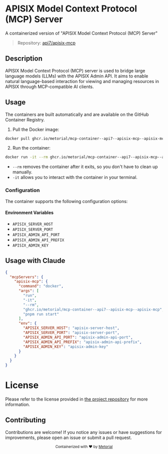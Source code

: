 
# APISIX Model Context Protocol (MCP) Server

A containerized version of "APISIX Model Context Protocol (MCP) Server"

> Repository: [api7/apisix-mcp](https://github.com/api7/apisix-mcp)

## Description

APISIX Model Context Protocol (MCP) server is used to bridge large language models (LLMs) with the APISIX Admin API. It aims to enable natural language-based interaction for viewing and managing resources in APISIX through MCP-compatible AI clients.


## Usage

The containers are built automatically and are available on the GitHub Container Registry.

1. Pull the Docker image:

```bash
docker pull ghcr.io/metorial/mcp-container--api7--apisix-mcp--apisix-mcp
```

2. Run the container:

```bash
docker run -it --rm ghcr.io/metorial/mcp-container--api7--apisix-mcp--apisix-mcp 
```

- `--rm` removes the container after it exits, so you don't have to clean up manually.
- `-it` allows you to interact with the container in your terminal.


### Configuration

The container supports the following configuration options:




#### Environment Variables

- `APISIX_SERVER_HOST`
- `APISIX_SERVER_PORT`
- `APISIX_ADMIN_API_PORT`
- `APISIX_ADMIN_API_PREFIX`
- `APISIX_ADMIN_KEY`




## Usage with Claude

```json
{
  "mcpServers": {
    "apisix-mcp": {
      "command": "docker",
      "args": [
        "run",
        "-it",
        "--rm",
        "ghcr.io/metorial/mcp-container--api7--apisix-mcp--apisix-mcp",
        "pnpm run start"
      ],
      "env": {
        "APISIX_SERVER_HOST": "apisix-server-host",
        "APISIX_SERVER_PORT": "apisix-server-port",
        "APISIX_ADMIN_API_PORT": "apisix-admin-api-port",
        "APISIX_ADMIN_API_PREFIX": "apisix-admin-api-prefix",
        "APISIX_ADMIN_KEY": "apisix-admin-key"
      }
    }
  }
}
```

# License

Please refer to the license provided in [the project repository](https://github.com/api7/apisix-mcp) for more information.

## Contributing

Contributions are welcome! If you notice any issues or have suggestions for improvements, please open an issue or submit a pull request.

<div align="center">
  <sub>Containerized with ❤️ by <a href="https://metorial.com">Metorial</a></sub>
</div>
  